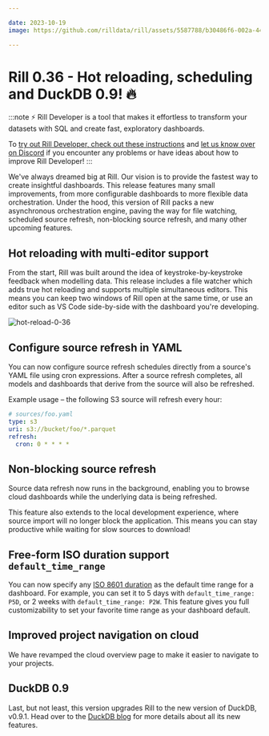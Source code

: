 ```yaml
---

date: 2023-10-19
image: https://github.com/rilldata/rill/assets/5587788/b30486f6-002a-445d-8a1b-955b6ec0066d

---
```


# Rill 0.36 - Hot reloading, scheduling and DuckDB 0.9! 🔥

:::note
⚡ Rill Developer is a tool that makes it effortless to transform your datasets with SQL and create fast, exploratory dashboards.

To [try out Rill Developer, check out these instructions](../../install) and [let us know over on Discord](https://bit.ly/3bbcSl9) if you encounter any problems or have ideas about how to improve Rill Developer!
:::

We've always dreamed big at Rill. Our vision is to provide the fastest way to create insightful dashboards. 
This release features many small improvements, from more configurable dashboards to more flexible data orchestration. Under the hood, this version of Rill packs a new asynchronous orchestration engine, paving the way for file watching, scheduled source refresh, non-blocking source refresh, and many other upcoming features.

## Hot reloading with multi-editor support

From the start, Rill was built around the idea of keystroke-by-keystroke feedback when modelling data. This release includes a file watcher which adds true hot reloading and supports multiple simultaneous editors. This means you can keep two windows of Rill open at the same time, or use an editor such as VS Code side-by-side with the dashboard you're developing.

![hot-reload-0-36](https://cdn.rilldata.com/docs/release-notes/36_hot_reload.gif)

## Configure source refresh in YAML

You can now configure source refresh schedules directly from a source's YAML file using cron expressions. After a source refresh completes, all models and dashboards that derive from the source will also be refreshed.

Example usage – the following S3 source will refresh every hour:

```yaml
# sources/foo.yaml
type: s3
uri: s3://bucket/foo/*.parquet
refresh:
  cron: 0 * * * *
```

## Non-blocking source refresh

Source data refresh now runs in the background, enabling you to browse cloud dashboards while the underlying data is being refreshed.

This feature also extends to the local development experience, where source import will no longer block the application. This means you can stay productive while waiting for slow sources to download!

## Free-form ISO duration support `default_time_range`

You can now specify any [ISO 8601 duration](https://en.wikipedia.org/wiki/ISO_8601#Durations) as the default time range for a dashboard. For example, you can set it to 5 days with `default_time_range: P5D`, or 2 weeks with `default_time_range: P2W`. This feature gives you full customizability to set your favorite time range as your dashboard default.

## Improved project navigation on cloud

We have revamped the cloud overview page to make it easier to navigate to your projects.

## DuckDB 0.9

Last, but not least, this version upgrades Rill to the new version of DuckDB, v0.9.1. Head over to the [DuckDB blog](https://duckdb.org/2023/09/26/announcing-duckdb-090.html) for more details about all its new features.
